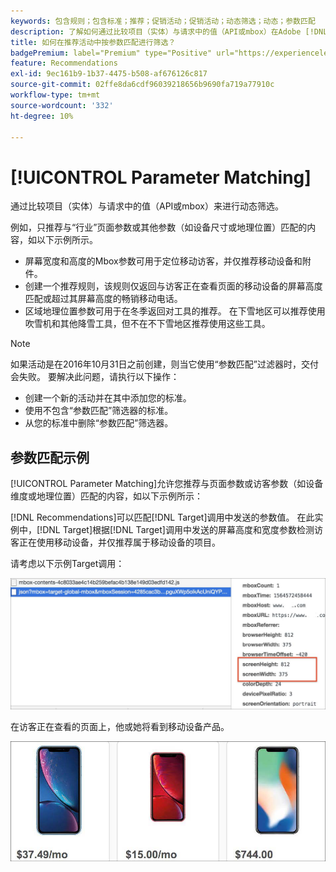 ```yaml
---
keywords: 包含规则；包含标准；推荐；促销活动；促销活动；动态筛选；动态；参数匹配
description: 了解如何通过比较项目（实体）与请求中的值（API或mbox）在Adobe [!DNL Target] 推荐中动态筛选。
title: 如何在推荐活动中按参数匹配进行筛选？
badgePremium: label="Premium" type="Positive" url="https://experienceleague.adobe.com/docs/target/using/introduction/intro.html?lang=zh-Hans#premium newtab=true" tooltip="查看Target Premium中包含的内容。"
feature: Recommendations
exl-id: 9ec161b9-1b37-4475-b508-af676126c817
source-git-commit: 02ffe8da6cdf96039218656b9690fa719a77910c
workflow-type: tm+mt
source-wordcount: '332'
ht-degree: 10%

---
```


# [!UICONTROL Parameter Matching]

通过比较项目（实体）与请求中的值（API或mbox）来进行动态筛选。

例如，只推荐与“行业”页面参数或其他参数（如设备尺寸或地理位置）匹配的内容，如以下示例所示。

* 屏幕宽度和高度的Mbox参数可用于定位移动访客，并仅推荐移动设备和附件。
* 创建一个推荐规则，该规则仅返回与访客正在查看页面的移动设备的屏幕高度匹配或超过其屏幕高度的畅销移动电话。
* 区域地理位置参数可用于在冬季返回对工具的推荐。 在下雪地区可以推荐使用吹雪机和其他降雪工具，但不在不下雪地区推荐使用这些工具。

>[!NOTE]
>
>如果活动是在2016年10月31日之前创建，则当它使用“参数匹配”过滤器时，交付会失败。 要解决此问题，请执行以下操作：
>
>* 创建一个新的活动并在其中添加您的标准。
>* 使用不包含“参数匹配”筛选器的标准。
>* 从您的标准中删除“参数匹配”筛选器。

## 参数匹配示例

[!UICONTROL Parameter Matching]允许您推荐与页面参数或访客参数（如设备维度或地理位置）匹配的内容，如以下示例所示：

[!DNL Recommendations]可以匹配[!DNL Target]调用中发送的参数值。 在此实例中，[!DNL Target]根据[!DNL Target]调用中发送的屏幕高度和宽度参数检测访客正在使用移动设备，并仅推荐属于移动设备的项目。

请考虑以下示例Target调用：

![目标调用](/help/main/c-recommendations/c-algorithms/assets/example-target-call-2.png)

在访客正在查看的页面上，他或她将看到移动设备产品。

![移动设备产品](/help/main/c-recommendations/c-algorithms/assets/phones.png)
